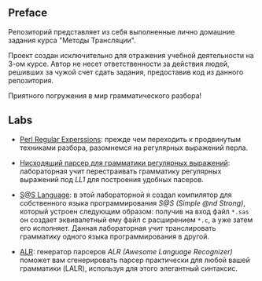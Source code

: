 ## Preface

Репозиторий представляет из себя выполненные лично домашние задания курса "Методы Трансляции".

Проект создан исключительно для отражения учебной деятельности на 3-ом курсе. Автор не несет ответственности за действия людей, решивших за чужой счет сдать задания, предоставив код из данного репозитория.

Приятного погружения в мир грамматического разбора!

## Labs

- [Perl Regular Experssions](lab1): прежде чем переходить к продвинутым техниками разбора, разомнемся на регулярных выражений перла.

- [Нисходящий парсер для грамматики регулярных выражений](lab2): лабораторная учит перестраивать грамматику регулярных выражений под _LL1_ для построения удобных пасеров.

- [S@S Language](lab3): в этой лабораторной я создал компилятор для собственного языка программирования _S@S (Simple @nd Strong)_, который устроен следующим образом:
получив на вход файл `*.sas` он создает эквивалетный ему файл с расширением `*.c`, а уже затем его исполняет.
Данная лабораторная учит транслировать грамматику одного языка программирования в другой.

- [ALR](lab4): генератор парсеров _ALR (Awesome Language Recognizer)_ поможет вам сгенерировать парсер практически для любой вашей грамматики (LALR), используя для этого элегантный синтаксис.
